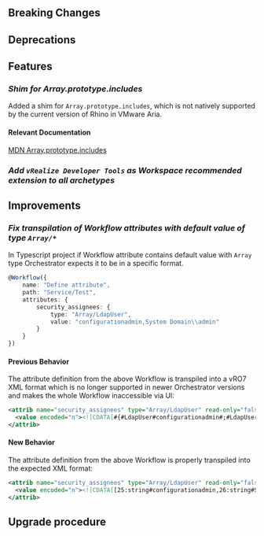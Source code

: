[//]: # (VERSION_PLACEHOLDER DO NOT DELETE)
[//]: # (Used when working on a new release. Placed together with the Version.md)
[//]: # (Nothing here is optional. If a step must not be performed, it must be said so)
[//]: # (Do not fill the version, it will be done automatically)
[//]: # (Quick Intro to what is the focus of this release)

## Breaking Changes

[//]: # (### *Breaking Change*)
[//]: # (Describe the breaking change AND explain how to resolve it)
[//]: # (You can utilize internal links /e.g. link to the upgrade procedure, link to the improvement|deprecation that introduced this/)

## Deprecations

[//]: # (### *Deprecation*)
[//]: # (Explain what is deprecated and suggest alternatives)

[//]: # (Features -> New Functionality)

## Features

### *Shim for Array.prototype.includes*

Added a shim for `Array.prototype.includes`, which is not natively supported by the current version of Rhino in VMware Aria.

#### Relevant Documentation

[MDN Array.prototype.includes](https://developer.mozilla.org/en-US/docs/Web/JavaScript/Reference/Global_Objects/Array/includes)

[//]: # (### *Feature Name*)
[//]: # (Describe the feature)
[//]: # (Optional But higlhy recommended Specify *NONE* if missing)
[//]: # (#### Relevant Documentation:)

### *Add `vRealize Developer Tools` as Workspace recommended extension to all archetypes*

[//]: # (Improvements -> Bugfixes/hotfixes or general improvements)

## Improvements

[//]: # (### *Improvement Name* )
[//]: # (Talk ONLY regarding the improvement)
[//]: # (Optional But higlhy recommended)
[//]: # (#### Previous Behavior)
[//]: # (Explain how it used to behave, regarding to the change)
[//]: # (Optional But higlhy recommended)
[//]: # (#### New Behavior)
[//]: # (Explain how it behaves now, regarding to the change)
[//]: # (Optional But higlhy recommended Specify *NONE* if missing)
[//]: # (#### Relevant Documentation:)

### *Fix transpilation of Workflow attributes with default value of type `Array/*`*

In Typescript project if Workflow attribute contains default value with `Array` type Orchestrator expects it to be in a specific format.

```typescript
@Workflow({
    name: "Define attribute",
    path: "Service/Test",
    attributes: {
        security_assignees: {
            type: "Array/LdapUser",
            value: "configurationadmin,System Domain\\admin"
        }
    }
})
```

#### Previous Behavior

The attribute definition from the above Workflow is transpiled into a vRO7 XML format which is no longer supported in newer Orchestrator versions and makes the whole Workflow inaccessible via UI:

```xml
<attrib name="security_assignees" type="Array/LdapUser" read-only="false">
  <value encoded="n"><![CDATA[#{#LdapUser#configurationadmin#;#LdapUser#System Domain\admin#}#"]]></value>
</attrib>
```

#### New Behavior

The attribute definition from the above Workflow is properly transpiled into the expected XML format:

```xml
<attrib name="security_assignees" type="Array/LdapUser" read-only="false">
  <value encoded="n"><![CDATA[[25:string#configurationadmin,26:string#System Domain\admin]]]></value>
</attrib>
```

## Upgrade procedure

[//]: # (Explain in details if something needs to be done)
